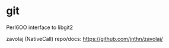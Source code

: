 git
===

Perl6OO interface to libgit2

zavolaj (NativeCall) repo/docs: https://github.com/jnthn/zavolaj/

